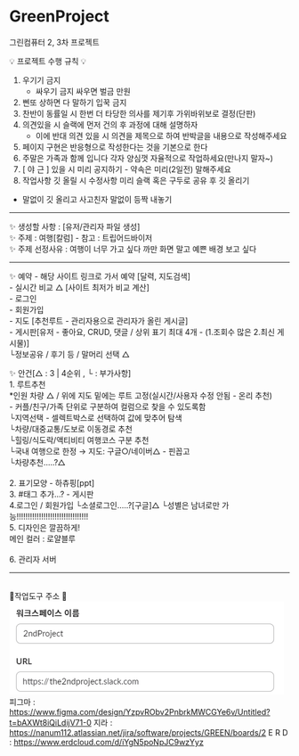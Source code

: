 # GreenProject
그린컴퓨터 2, 3차 프로젝트

💡 프로젝트 수행 규칙 💡
1. 우기기 금지
   - 싸우기 금지 싸우면 벌금 만원
2. 삔또 상하면 다 말하기 입꾹 금지
3. 찬반이 동률일 시 한번 더 타당한 의사를 제기후 가위바위보로 결정(단판)
4. 의견있을 시 슬랙에 먼저 건의 후 과정에 대해 설명하자
   - 이에 반대 의견 있을 시 의견을 제목으로 하여 반박글을 내용으로 작성해주세요
5. 페이지 구현은 반응형으로 작성한다는 것을 기본으로 한다
6. 주말은 가족과 함께 입니다 각자 양심껏 자율적으로 작업하세요(만나지 말자~)
7. [ 야 근 ] 있을 시 미리 공지하기 - 약속은 미리(2일전) 말해주세요
8. 작업사항 깃 올릴 시 수정사항 미리 슬랙 혹은 구두로 공유 후 깃 올리기
  - 말없이 깃 올리고 사고친자 말없이 등짝 내놓기

<hr>
✨ 생성할 사항 : [유저/관리자 파일 생성] <br>
✨ 주제 : 여행[칼럼] - 참고 : 트립어드바이저 <br>
✨ 주제 선정사유 : 여행이 너무 가고 싶다 까만 화면 말고 예쁜 배경 보고 싶다<br>
<hr>
✨ 예약
  - 해당 사이트 링크로 가서 예약 [달력, 지도검색]<br>
  - 실시간 비교 △ [사이트 최저가 비교 계산]<br>
  - 로그인<br>
  - 회원가입<br>
  - 지도 [추천루트 - 관리자용으로 관리자가 올린 게시글]<br>
  - 게시판[유저 - 좋아요, CRUD, 댓글 / 상위 표기 최대 4개 - (1.조회수 많은 2.최신 게시물)]<br>
    └정보공유 / 후기 등 / 말머리 선택 △<br>

✨ 안건[△ : 3 | 4순위 , └ : 부가사항]
   <br>
    1. 루트추천<br>
    *인원 차량 △ / 위에 지도 밑에는 루트 고정(실시간/사용자 수정 안됨 - 온리 추천)<br>
    - 커플/친구/가족 단위로 구분하여 컬럼으로 찾을 수 있도록함<br>
    └지역선택 - 셀렉트박스로 선택하여 값에 맞추어 탐색<br>
    └차량/대중교통/도보로 이동경로 추천<br>
    └힐링/식도락/액티비티 여행코스 구분 추천<br>
    └국내 여행으로 한정 → 지도: 구글○/네이버△ - 핀꼽고<br>
    └차량추천.....?△<br>
    <br>
    2. 표기모양
    - 하츄핑[ppt]
      <br>
    3. #태그 추가...? - 게시판
    <br>
    4.로그인 / 회원가입
    └소셜로그인.....?[구글]△
    └성별은 남녀로만 가능!!!!!!!!!!!!!!!!!!!!!!!!!!!!!!!!
    <br>
    5. 디자인은 깔끔하게!<br>
    메인 컬러 : 로얄블루
    <br>   
    6. 관리자 서버
    <br>
    <hr>
    <br>
    🎇작업도구 주소 🎇<br>
   ![ 슬랙 : ](./ex/img/slack.png)
   피그마 : https://www.figma.com/design/YzpvRObv2PnbrkMWCGYe6v/Untitled?t=bAXWt8iQiLdijV71-0
    지라  : https://nanum112.atlassian.net/jira/software/projects/GREEN/boards/2
   E R D  : https://www.erdcloud.com/d/iYgN5poNpJC9wzYyz
